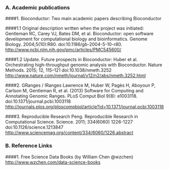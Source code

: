 ### A. Academic publications
####1. Bioconductor: Two main academic papers describing Bioconductor 
 
 ####1.1 Original description written when the project was initiated:
 Gentleman RC, Carey VJ, Bates DM, et al. Bioconductor: open software development for computational biology and bioinformatics.
 Genome Biology. 2004;5(10):R80. doi:10.1186/gb-2004-5-10-r80.
 http://www.ncbi.nlm.nih.gov/pmc/articles/PMC545600/
 
 ####1.2 Update. Future prospects in Bioconductor:
 Huber et al. Orchestrating high-throughput genomic analysis with Bioconductor. 
 Nature Methods. 2015; 12, 115–121 doi:10.1038/nmeth.3252
 http://www.nature.com/nmeth/journal/v12/n2/abs/nmeth.3252.html


####2. GRanges / IRanges
Lawrence M, Huber W, Pagès H, Aboyoun P, Carlson M, Gentleman R, et al. (2013) Software for Computing and Annotating Genomic
Ranges. PLoS Comput Biol 9(8): e1003118. doi:10.1371/journal.pcbi.1003118
http://journals.plos.org/ploscompbiol/article?id=10.1371/journal.pcbi.1003118


####3. Reproducible Research
Peng. Reproducible Research in Computational Science. Science. 2011; 334(6060) 1226-1227 doi:10.1126/science.1213847
http://www.sciencemag.org/content/334/6060/1226.abstract

### B. Reference Links
####1. Free Science Data Books (by William Chen @wzchen) 
http://www.wzchen.com/data-science-books
